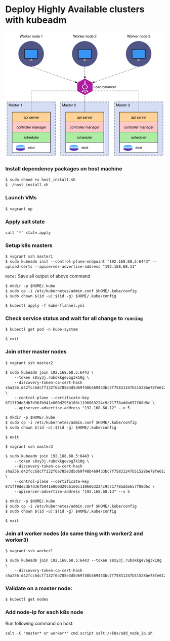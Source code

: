# Deploy Highly Available clusters with kubeadm
![alt text](kubeadm-ha.png)
### Install dependency packages on host machine
``` 
$ sudo chmod +x host_install.sh
$ ./host_install.sh
```
### Launch VMs
```
$ vagrant up
```
### Apply salt state
```
salt '*' state.apply
```
### Setup k8s masters
```
$ vagrant ssh master1
$ sudo kubeadm init --control-plane-endpoint "192.168.68.5:6443" --upload-certs --apiserver-advertise-address "192.168.68.11"
```
`Note:` Save all output of above command
```
$ mkdir -p $HOME/.kube
$ sudo cp -i /etc/kubernetes/admin.conf $HOME/.kube/config
$ sudo chown $(id -u):$(id -g) $HOME/.kube/config
```
```
$ kubectl apply -f kube-flannel.yml
```
### Check service status and wait for all change to `running`
```
$ kubectl get pod -n kube-system
```
```
$ exit
```
### Join other master nodes
```
$ vagrant ssh master2
```
```
$ sudo kubeadm join 192.168.68.5:6443 \
    --token s8xy3j.rubokkgevog3k10g \
    --discovery-token-ca-cert-hash sha256:d42fcc6dcff132f6a785e3d5d69f48b469433bc7f75831247b51528be78fe612 \
    --control-plane --certificate-key 871ff9de5db7d36fb941e860d295b160c1196063224c9c71778adda657f08d6c \
    --apiserver-advertise-address "192.168.68.12" --v 5
```
```
$ mkdir -p $HOME/.kube
$ sudo cp -i /etc/kubernetes/admin.conf $HOME/.kube/config
$ sudo chown $(id -u):$(id -g) $HOME/.kube/config
```
```
$ exit
```
```
$ vagrant ssh master3
```
```
$ sudo kubeadm join 192.168.68.5:6443 \
    --token s8xy3j.rubokkgevog3k10g \
    --discovery-token-ca-cert-hash sha256:d42fcc6dcff132f6a785e3d5d69f48b469433bc7f75831247b51528be78fe612 \
    --control-plane --certificate-key 871ff9de5db7d36fb941e860d295b160c1196063224c9c71778adda657f08d6c \
    --apiserver-advertise-address "192.168.68.13" --v 5
```
```
$ mkdir -p $HOME/.kube
$ sudo cp -i /etc/kubernetes/admin.conf $HOME/.kube/config
$ sudo chown $(id -u):$(id -g) $HOME/.kube/config
```
```
$ exit
```


### Join all worker nodes (do same thing with worker2 and worker3)
```
$ vagrant ssh worker1
```
```
$ sudo kubeadm join 192.168.68.5:6443 --token s8xy3j.rubokkgevog3k10g \
    --discovery-token-ca-cert-hash sha256:d42fcc6dcff132f6a785e3d5d69f48b469433bc7f75831247b51528be78fe612
```
### Validate on a master node:
```
$ kubectl get nodes
```

### Add node-ip for each k8s node
Run following command on host:
```
salt -C 'master* or worker*' cmd.script salt://k8s/add_node_ip.sh
```
